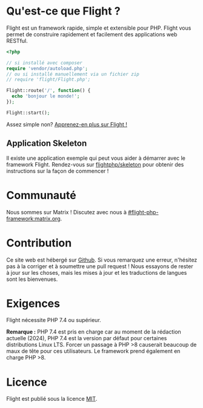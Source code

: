 # Qu'est-ce que Flight ?

Flight est un framework rapide, simple et extensible pour PHP.
Flight vous permet de construire rapidement et facilement des applications web RESTful.

```php
<?php

// si installé avec composer
require 'vendor/autoload.php';
// ou si installé manuellement via un fichier zip
// require 'flight/Flight.php';

Flight::route('/', function() {
  echo 'bonjour le monde!';
});

Flight::start();
```

Assez simple non? [Apprenez-en plus sur Flight !](learn)

## Application Skeleton
Il existe une application exemple qui peut vous aider à démarrer avec le framework Flight. Rendez-vous sur [flightphp/skeleton](https://github.com/flightphp/skeleton) pour obtenir des instructions sur la façon de commencer !

# Communauté

Nous sommes sur Matrix ! Discutez avec nous à [#flight-php-framework:matrix.org](https://matrix.to/#/#flight-php-framework:matrix.org).

# Contribution

Ce site web est hébergé sur [Github](https://github.com/flightphp/docs). Si vous remarquez une erreur, n'hésitez pas à la corriger et à soumettre une pull request !
Nous essayons de rester à jour sur les choses, mais les mises à jour et les traductions de langues sont les bienvenues.

# Exigences

Flight nécessite PHP 7.4 ou supérieur.

**Remarque :** PHP 7.4 est pris en charge car au moment de la rédaction actuelle (2024), PHP 7.4 est la version par défaut pour certaines distributions Linux LTS. Forcer un passage à PHP >8 causerait beaucoup de maux de tête pour ces utilisateurs. Le framework prend également en charge PHP >8.

# Licence

Flight est publié sous la licence [MIT](https://github.com/flightphp/core/blob/master/LICENSE).